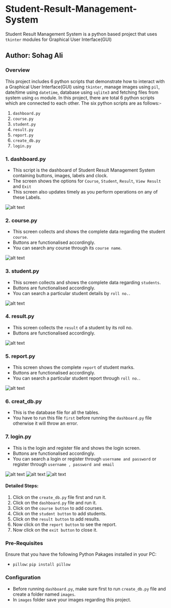 # Student-Result-Management-System
Student Result Management System is a python based project that uses `tkinter` modules for Graphical User Interface(GUI)

## Author: Sohag Ali

### Overview
This project includes 6 python scripts that demonstrate how to interact with a Graphical User Interface(GUI) using `tkinter`, manage images using `pil`, date/time using `datetime`, database using `sqlite3` and fetching files from system using `os` module. In this project, there are total 6 python scripts which are connected to each other. The six python scripts are as follows:-
1. `dashboard.py`
2. `course.py`
3. `student.py`
4. `result.py`
5. `report.py`
6. `create_db.py`
7. `login.py`

### 1. dashboard.py
- This script is the dashboard of Student Result Management System containing buttons, images, labels and clock.
- The screen shows the options for `Course`, `Student`, `Result`, `View Result` and `Exit`
- This screen also updates timely as you perform operations on any of these Labels.

![alt text](image.png)

### 2. course.py
- This screen collects and shows the complete data regarding the student `course`.
- Buttons are functionalised accordingly.
- You can search any course through its `course name`.

![alt text](image-1.png)

### 3. student.py
- This screen collects and shows the complete data regarding `students`.
- Buttons are functionalised accordingly.
- You can search a particular student details by `roll no.`.

![alt text](image-2.png)

### 4. result.py
- This screen collects the `result` of a student by its roll no.
- Buttons are functionalised accordingly.

![alt text](image-3.png)

### 5. report.py
- This screen shows the complete `report` of student marks.
- Buttons are functionalised accordingly.
- You can search a particular student report through `roll no.`.

![alt text](image-4.png)

### 6. creat_db.py
- This is the database file for all the tables.
- You have to run this file `first` before running the `dashboard.py` file otherwise it will throw an error.

### 7. login.py
- This is the login and register file and shows the login screen.
- Buttons are functionalised accordingly.
- You can search a login or register through `username and password` or register through  `username , password and email`

![alt text](1.png)
![alt text](2.png)
![alt text](3.png)

#### Detailed Steps:
1. Click on the `create_db.py` file first and run it.
2. Click on the `dashboard.py` file and run it.
3. Click on the `course button` to add courses.
4. Click on the `student button` to add students.
5. Click on the `result button` to add results.
6. Now click on the `report button` to see the report.
7. Now click on the `exit button` to close it.

### Pre-Requisites
Ensure that you have the following Python Pakages installed in your PC:
- `pillow`: `pip install pillow`

### Configuration
- Before running `dashboard.py`, make sure first to run `create_db.py` file and create a folder named `images`.
- In `images` folder save your images regarding this project.
